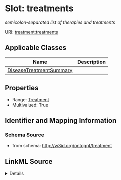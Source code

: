 # Slot: treatments
_semicolon-separated list of therapies and treatments_


URI: [treatment:treatments](http://w3id.org/ontogpt/treatments/treatments)



<!-- no inheritance hierarchy -->




## Applicable Classes

| Name | Description |
| --- | --- |
[DiseaseTreatmentSummary](DiseaseTreatmentSummary.md) | 






## Properties

* Range: [Treatment](Treatment.md)
* Multivalued: True








## Identifier and Mapping Information







### Schema Source


* from schema: http://w3id.org/ontogpt/treatment




## LinkML Source

<details>
```yaml
name: treatments
description: semicolon-separated list of therapies and treatments
from_schema: http://w3id.org/ontogpt/treatment
rank: 1000
multivalued: true
alias: treatments
owner: DiseaseTreatmentSummary
domain_of:
- DiseaseTreatmentSummary
range: Treatment

```
</details>